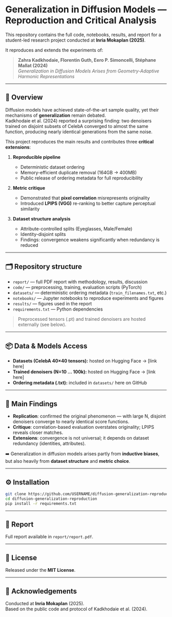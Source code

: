 # Generalization in Diffusion Models — Reproduction and Critical Analysis

This repository contains the full code, notebooks, results, and report for a student-led research project conducted at **Inria Mokaplan (2025)**.

It reproduces and extends the experiments of:

> **Zahra Kadkhodaie, Florentin Guth, Eero P. Simoncelli, Stéphane Mallat (2024)**  
> *Generalization in Diffusion Models Arises from Geometry-Adaptive Harmonic Representations*  

---

## 📖 Overview

Diffusion models have achieved state-of-the-art sample quality, yet their mechanisms of **generalization** remain debated.  
Kadkhodaie et al. (2024) reported a surprising finding: two denoisers trained on disjoint subsets of CelebA converged to almost the same function, producing nearly identical generations from the same noise.

This project reproduces the main results and contributes three **critical extensions**:

1. **Reproducible pipeline**  
   - Deterministic dataset ordering  
   - Memory-efficient duplicate removal (164GB → 400MB)  
   - Public release of ordering metadata for full reproducibility  

2. **Metric critique**  
   - Demonstrated that **pixel correlation** misrepresents originality  
   - Introduced **LPIPS (VGG)** re-ranking to better capture perceptual similarity  

3. **Dataset structure analysis**  
   - Attribute-controlled splits (Eyeglasses, Male/Female)  
   - Identity-disjoint splits  
   - Findings: convergence weakens significantly when redundancy is reduced  

---

## 🗂 Repository structure

- `report/` — full PDF report with methodology, results, discussion  
- `code/` — preprocessing, training, evaluation scripts (PyTorch)  
- `datasets/` — deterministic ordering metadata (`train_filenames.txt`, etc.)  
- `notebooks/` — Jupyter notebooks to reproduce experiments and figures  
- `results/` — figures used in the report  
- `requirements.txt` — Python dependencies  

> Preprocessed tensors (.pt) and trained denoisers are hosted externally (see below).

---

## 📦 Data & Models Access

- **Datasets (CelebA 40×40 tensors):** hosted on Hugging Face → [link here]  
- **Trained denoisers (N=10 … 100k):** hosted on Hugging Face → [link here]  
- **Ordering metadata (.txt):** included in `datasets/` here on GitHub  

---

## 🔬 Main Findings

- **Replication**: confirmed the original phenomenon — with large N, disjoint denoisers converge to nearly identical score functions.  
- **Critique**: correlation-based evaluation overstates originality; LPIPS reveals closer matches.  
- **Extensions**: convergence is not universal; it depends on dataset redundancy (identities, attributes).  

➡️ Generalization in diffusion models arises partly from **inductive biases**, but also heavily from **dataset structure** and **metric choice**.  

---

## ⚙️ Installation

```bash
git clone https://github.com/USERNAME/diffusion-generalization-reproduction.git
cd diffusion-generalization-reproduction
pip install -r requirements.txt
```

---

## 📑 Report

Full report available in `report/report.pdf`.

---

## 📜 License

Released under the **MIT License**.  

---

## 🙋 Acknowledgements

Conducted at **Inria Mokaplan** (2025).  
Based on the public code and protocol of Kadkhodaie et al. (2024).
